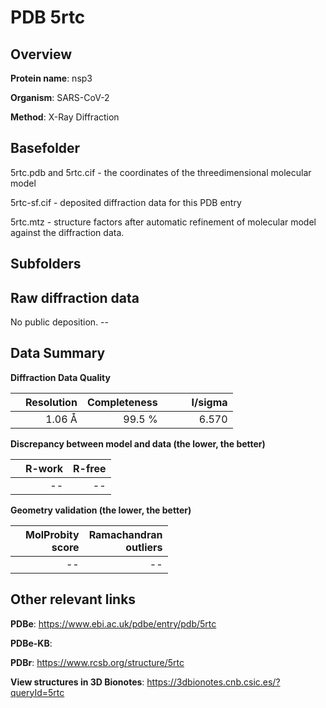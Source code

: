 # PDB 5rtc

## Overview

**Protein name**: nsp3

**Organism**: SARS-CoV-2

**Method**: X-Ray Diffraction



## Basefolder

5rtc.pdb and 5rtc.cif - the coordinates of the threedimensional molecular model

5rtc-sf.cif - deposited diffraction data for this PDB entry

5rtc.mtz - structure factors after automatic refinement of molecular model against the diffraction data.

## Subfolders









## Raw diffraction data

No public deposition. --<br> 

## Data Summary
**Diffraction Data Quality**

|   | Resolution | Completeness| I/sigma |
|---|-------------:|----------------:|--------------:|
|   |1.06 Å|99.5  %|<img width=50/>6.570|

**Discrepancy between model and data (the lower, the better)**

|   | **R-work**| **R-free**   
|---|-------------:|----------------:|           
||--|--|

**Geometry validation (the lower, the better)**

|   |**MolProbity<br>score**| **Ramachandran<br>outliers** 
|---|-------------:|----------------:|
||--|--|

 

 



## Other relevant links 
**PDBe**:  https://www.ebi.ac.uk/pdbe/entry/pdb/5rtc

**PDBe-KB**:  
 
**PDBr**: https://www.rcsb.org/structure/5rtc 

**View structures in 3D Bionotes**: https://3dbionotes.cnb.csic.es/?queryId=5rtc

